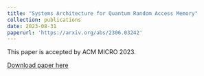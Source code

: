 ```yaml
---
title: "Systems Architecture for Quantum Random Access Memory"
collection: publications
date: 2023-08-31
paperurl: 'https://arxiv.org/abs/2306.03242'
---
```

This paper is accepted by ACM MICRO 2023.

[Download paper here](https://arxiv.org/abs/2306.03242)